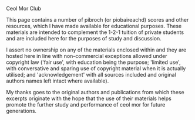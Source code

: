 Ceol Mor Club

This page contains a number of pibroch (or piobaireachd) scores and other resources, which I have made available for educational purposes. These materials are intended to complement the 1-2-1 tuition of private students and are included here for the purposes of study and discussion. 

I assert no ownership on any of the materials enclosed within and they are hosted here in line with non-commercial exceptions allowed under copyright law ('fair use', with education being the purpose; 'limited use', with conversative and sparing use of copyright material when it is actually utilised; and 'acknowledgement' with all sources included and original authors names left intact where available). 

My thanks goes to the original authors and publications from which these excerpts originate with the hope that the use of their materials helps promote the further study and performance of ceol mor for future generations.



